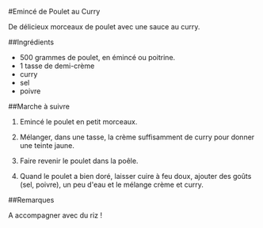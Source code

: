 #Emincé de Poulet au Curry

De délicieux morceaux de poulet avec une sauce au curry.

##Ingrédients

* 500 grammes de poulet, en émincé ou poitrine.
* 1 tasse de demi-crème
* curry
* sel
* poivre

##Marche à suivre

1. Emincé le poulet en petit morceaux.

2. Mélanger, dans une tasse, la crème suffisamment de curry pour donner une
teinte jaune.

3. Faire revenir le poulet dans la poêle.

4. Quand le poulet a bien doré, laisser cuire à feu doux, ajouter des goûts
(sel, poivre), un peu d'eau et le mélange crème et curry.

##Remarques

A accompagner avec du riz !
